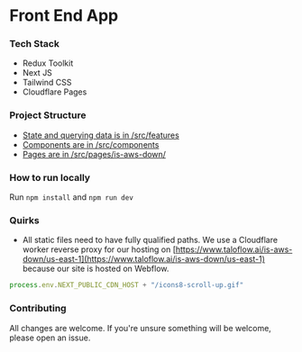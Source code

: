 # Front End App

### Tech Stack
- Redux Toolkit
- Next JS
- Tailwind CSS
- Cloudflare Pages

### Project Structure

* [State and querying data is in /src/features](apps/frontend/src/features)
* [Components are in /src/components](apps/frontend/src/components)
* [Pages are in /src/pages/is-aws-down/](apps/frontend/src/pages)

### How to run locally

Run `npm install` and `npm run dev`

### Quirks

- All static files need to have fully qualified paths. We use a Cloudflare worker reverse proxy for our hosting on [https://www.taloflow.ai/is-aws-down/us-east-1](https://www.taloflow.ai/is-aws-down/us-east-1) because our site is hosted on Webflow.

```javascript
process.env.NEXT_PUBLIC_CDN_HOST + "/icons8-scroll-up.gif"
```

### Contributing
All changes are welcome. If you're unsure something will be welcome, please open an issue.
